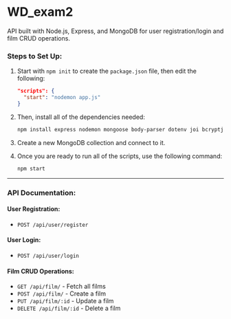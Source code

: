 # WD_exam2

API built with Node.js, Express, and MongoDB for user registration/login and film CRUD operations.

### Steps to Set Up:

1. Start with `npm init` to create the `package.json` file, then edit the following:

    ```json
    "scripts": {
      "start": "nodemon app.js"
    }
    ```

2. Then, install all of the dependencies needed:

    ```bash
    npm install express nodemon mongoose body-parser dotenv joi bcryptjs jsonwebtoken
    ```

3. Create a new MongoDB collection and connect to it.

4. Once you are ready to run all of the scripts, use the following command:

    ```bash
    npm start
    ```

---

### API Documentation:

#### User Registration:
- `POST /api/user/register`

#### User Login:
- `POST /api/user/login`

#### Film CRUD Operations:
- `GET /api/film/` - Fetch all films
- `POST /api/film/` - Create a film
- `PUT /api/film/:id` - Update a film
- `DELETE /api/film/:id` - Delete a film
